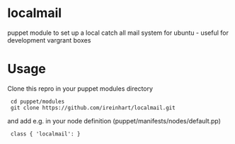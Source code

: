 localmail
=========

puppet module to set up a local catch all mail system for ubuntu - useful for development vargrant boxes

Usage
=====

Clone this repro in your puppet modules directory

     cd puppet/modules
     git clone https://github.com/ireinhart/localmail.git

and add e.g. in your node definition (puppet/manifests/nodes/default.pp)

     class { 'localmail': }

